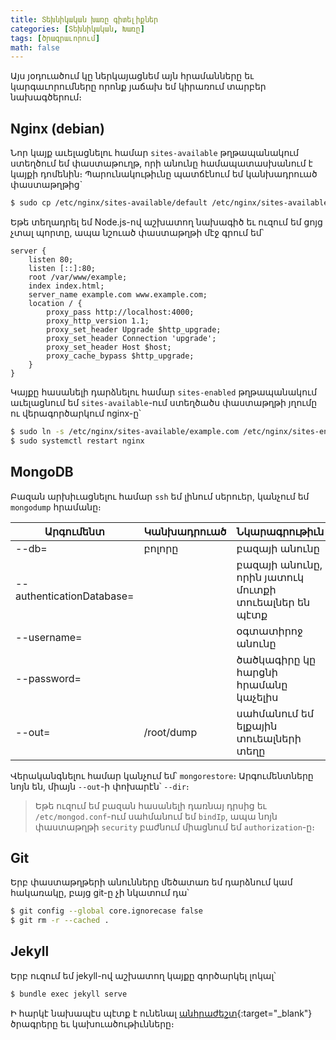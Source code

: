 ```yaml
---
title: Տեխնիկական խառը գիտելիքներ
categories: [Տեխնիկական, Խառը]
tags: [ծրագրաւորում]
math: false
---
```


Այս յօդուածում կը ներկայացնեմ այն հրամանները եւ կարգաւորումները որոնք յաճախ եմ կիրառում տարբեր նախագծերում։

## **Nginx (debian)**

Նոր կայք աւելացնելու համար `sites-available` թղթապանակում ստեղծում եմ փաստաթուղթ, որի անունը համապատասխանում է կայքի դոմենին։ Պարունակութիւնը պատճէնում եմ կանխադրուած փաստաթղթից`

```bash
$ sudo cp /etc/nginx/sites-available/default /etc/nginx/sites-available/example.com
```

Եթե տեղադրել եմ Node.js-ով աշխատող նախագիծ եւ ուզում եմ ցոյց չտալ պորտը, ապա նշուած փաստաթղթի մէջ գրում եմ՝

```nginx
server {
    listen 80;
    listen [::]:80;
    root /var/www/example;
    index index.html;
    server_name example.com www.example.com;
    location / {
        proxy_pass http://localhost:4000;
        proxy_http_version 1.1;
        proxy_set_header Upgrade $http_upgrade;
        proxy_set_header Connection 'upgrade';
        proxy_set_header Host $host;
        proxy_cache_bypass $http_upgrade;
    }
}
```

Կայքը հասանելի դարձնելու համար `sites-enabled` թղթապանակում աւելացնում եմ `sites-available`-ում ստեղծածս փաստաթղթի յղումը ու վերագործարկում nginx-ը՝

```bash
$ sudo ln -s /etc/nginx/sites-available/example.com /etc/nginx/sites-enabled/
$ sudo systemctl restart nginx
```

## **MongoDB**

Բազան արխիւացնելու համար `ssh` եմ լինում սերուեր, կանչում եմ `mongodump` հրամանը։

| Արգումենտ                 | Կանխադրուած | Նկարագրութիւն                                       |
| ------------------------- | ----------- | --------------------------------------------------- |
| --db=                     | բոլորը      | բազայի անունը                                       |
| --authenticationDatabase= |             | բազայի անունը, որին յատուկ մուտքի տուեալներ են պէտք |
| --username=               |             | օգտատիրոջ անունը                                    |
| --password=               |             | ծածկագիրը կը հարցնի հրամանը կաչելիս                 |
| --out=                    | /root/dump  | սահմանում եմ ելքային տուեալների տեղը                |

Վերականգնելու համար կանչում եմ՝ `mongorestore`։ Արգումենտները նոյն են, միայն `--out`-ի փոխարէն՝ `--dir`։

> Եթե ուզում եմ բազան հասանելի դառնայ դրսից եւ `/etc/mongod.conf`-ում սահմանում եմ `bindIp`, ապա նոյն փաստաթղթի `security` բաժնում միացնում եմ `authorization`-ը։

## **Git**

Երբ փաստաթղթերի անունները մեծատառ եմ դարձնում կամ հակառակը, բայց git-ը չի նկատում դա՝

```bash
$ git config --global core.ignorecase false
$ git rm -r --cached .
```

## **Jekyll**

Երբ ուզում եմ jekyll-ով աշխատող կայքը գործարկել լոկալ՝

```bash
$ bundle exec jekyll serve
```

Ի հարկէ նախապէս պէտք է ունենալ [անհրաժեշտ](https://jekyllrb.com/docs/installation/){:target="\_blank"} ծրագրերը եւ կախուածութիւնները։
